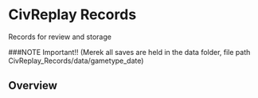 # CivReplay Records
Records for review and storage

###NOTE Important!! (Merek all saves are held in the data folder, file path CivReplay_Records/data/gametype_date)

## Overview
